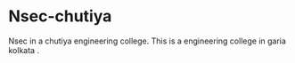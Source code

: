 # Nsec-chutiya
Nsec in a chutiya engineering college.
This is a engineering college in garia kolkata .
